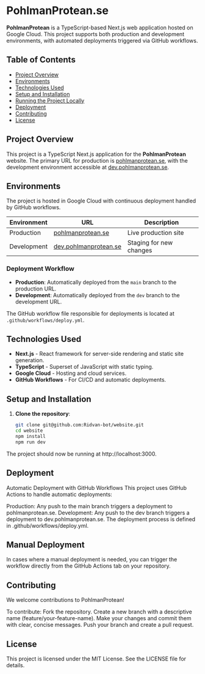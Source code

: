 # PohlmanProtean.se

**PohlmanProtean** is a TypeScript-based Next.js web application hosted on Google Cloud. This project supports both production and development environments, with automated deployments triggered via GitHub workflows.

## Table of Contents
- [Project Overview](#project-overview)
- [Environments](#environments)
- [Technologies Used](#technologies-used)
- [Setup and Installation](#setup-and-installation)
- [Running the Project Locally](#running-the-project-locally)
- [Deployment](#deployment)
- [Contributing](#contributing)
- [License](#license)

## Project Overview

This project is a TypeScript Next.js application for the **PohlmanProtean** website. The primary URL for production is [pohlmanprotean.se](https://pohlmanprotean.se), with the development environment accessible at [dev.pohlmanprotean.se](https://dev.pohlmanprotean.se).

## Environments

The project is hosted in Google Cloud with continuous deployment handled by GitHub workflows.

| Environment   | URL                                      | Description            |
| ------------- | ---------------------------------------- | ---------------------- |
| Production    | [pohlmanprotean.se](https://pohlmanprotean.se)         | Live production site   |
| Development   | [dev.pohlmanprotean.se](https://dev.pohlmanprotean.se) | Staging for new changes |

### Deployment Workflow

- **Production**: Automatically deployed from the `main` branch to the production URL.
- **Development**: Automatically deployed from the `dev` branch to the development URL.

The GitHub workflow file responsible for deployments is located at `.github/workflows/deploy.yml`.

## Technologies Used

- **Next.js** - React framework for server-side rendering and static site generation.
- **TypeScript** - Superset of JavaScript with static typing.
- **Google Cloud** - Hosting and cloud services.
- **GitHub Workflows** - For CI/CD and automatic deployments.

## Setup and Installation

1. **Clone the repository**:
   ```bash
   git clone git@github.com:Ridvan-bot/website.git
   cd website
   npm install
   npm run dev
   ```
The project should now be running at http://localhost:3000.

## Deployment 
Automatic Deployment with GitHub Workflows
This project uses GitHub Actions to handle automatic deployments:

Production: Any push to the main branch triggers a deployment to pohlmanprotean.se.
Development: Any push to the dev branch triggers a deployment to dev.pohlmanprotean.se.
The deployment process is defined in .github/workflows/deploy.yml.

## Manual Deployment
In cases where a manual deployment is needed, you can trigger the workflow directly from the GitHub Actions tab on your repository.

## Contributing
We welcome contributions to PohlmanProtean! 

To contribute: Fork the repository.
Create a new branch with a descriptive name (feature/your-feature-name).
Make your changes and commit them with clear, concise messages.
Push your branch and create a pull request.

## License
This project is licensed under the MIT License. See the LICENSE file for details.
